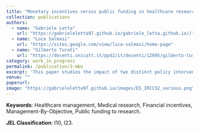 ```yaml
---
title: "Monetary incentives versus public funding in healthcare research: what matters the most?"
collection: publications
authors:
  - name: "Gabriele Letta"
    url: "https://gabrieleletta97.github.io/gabriele_letta.github.io//"
  - name: "Luca Salmasi"
    url: "https://sites.google.com/view/luca-salmasi/home-page"
  - name: "Gilberto Turati"
    url: "https://docenti.unicatt.it/ppd2/it/docenti/12695/gilberto-turati/profilo"
category: work_in_progress
permalink: /publication/3-mbo
excerpt: 'This paper studies the impact of two distinct policy interventions on scientific research productivity in a major private Italian hospital. The first is a performance-based monetary incentive program (a Management-By-Objectives or MBO bonus) introduced by the hospital management to reward non-academic physicians for publishing research. The second is the hospital’s recognition as an *Istituto di Ricovero e Cura a Carattere Scientifico* (IRCCS), which allowed its academic medical researchers to access earmarked public research funding. Using detailed panel data on physicians’ publications from 2012 to 2022, we employ several difference-in-differences strategies to evaluate each policy’s effect. We find that the introduction of monetary incentives did not lead to any significant effect in research output by previously less research-active (non-academic) physicians, unless they were both treated by the MBO policy and had also access to IRCCS funding (``double-treated''). The IRCCS recognition caused instead a major boost in the publication rates of academic doctors and Medical Directors affected by both policies. We detect no evidence that these incentives affected research quality in the short run, as the additional publications did not have any significant impact on citations. We also document increased cross-collaboration between the incentivized groups, indicating the emergence of knowledge spillovers. These findings inform the design of policies to stimulate research in healthcare organizations, highlighting the lesser significance of performance-based performance incentives in absence of adequate research funding means.'
venue: ""
paperurl:
image: "https://gabrieleletta97.github.io/images/ES_IRCCS2_various.png"  # Path to your image
---
```

**Keywords**: Healthcare management, Medical research, Financial incentives, Management-By-Objective, Public funding to research.

**JEL Classification**: I10, I23.
